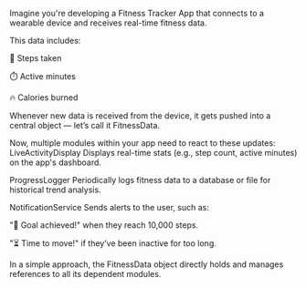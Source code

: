 Imagine you're developing a Fitness Tracker App that connects to a wearable device and receives real-time fitness data.

This data includes:

👣 Steps taken

⏱️ Active minutes

🔥 Calories burned

Whenever new data is received from the device, it gets pushed into a central object — let’s call it FitnessData.

Now, multiple modules within your app need to react to these updates:
LiveActivityDisplay
Displays real-time stats (e.g., step count, active minutes) on the app's dashboard.

ProgressLogger
Periodically logs fitness data to a database or file for historical trend analysis.

NotificationService
Sends alerts to the user, such as:

"🎉 Goal achieved!" when they reach 10,000 steps.

"⏳ Time to move!" if they’ve been inactive for too long.

In a simple approach, the FitnessData object directly holds and manages references to all its dependent modules.
